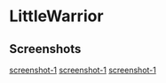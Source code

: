 # LittleWarrior

## Screenshots

[screenshot-1](screenshots/1.png)
[screenshot-1](screenshots/2.png)
[screenshot-1](screenshots/3.png)
